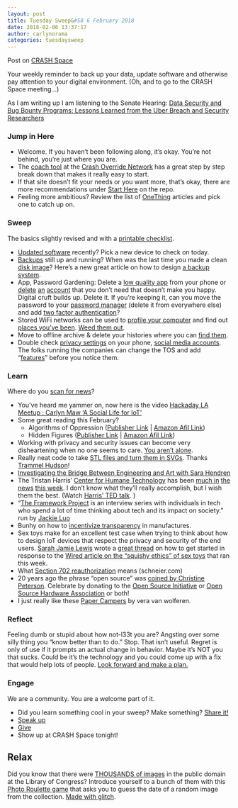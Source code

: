 ```yaml
---
layout: post
title: Tuesday Sweep&#58 6 February 2018
date: 2018-02-06 13:37:17
author: carlynorama
categories: tuesdaysweep
---
```


Post on [CRASH Space](https://blog.crashspace.org/2018/02/tuesday-sweep-6-february-2018/)

Your weekly reminder to back up your data, update software and otherwise pay attention to your digital environment. (Oh, and to go to the CRASH Space meeting…)

As I am writing up I am listening to the Senate Hearing: [Data Security and Bug Bounty Programs: Lessons Learned from the Uber Breach and Security Researchers](https://www.commerce.senate.gov/public/index.cfm/hearings?ID=73871FA8-29AD-4ED5-ABB8-C86B4BE4E0A3)

### Jump in Here

*   Welcome. If you haven’t been following along, it’s okay. You’re not behind, you’re just where you are.
*   The [coach tool](http://www.crashoverridenetwork.com/coach.html) at the [Crash Override Network](http://www.crashoverridenetwork.com/) has a great step by step break down that makes it really easy to start.
*   If that site doesn’t fit your needs or you want more, that’s okay, there are more recommendations under [Start Here](https://carlynorama.github.io/tuesday/start/) on the repo.
*   Feeling more ambitious? Review the list of [OneThing](https://blog.crashspace.org/tag/onething/) articles and pick one to catch up on.

### Sweep

The basics slightly revised and with a [printable checklist](https://carlynorama.github.io/tuesday/sweep/printable_checklist.html).

*   [Updated software](https://blog.crashspace.org/2016/12/one-thing-to-do-today-tuesday-routine-update-everything/) recently? Pick a new device to check on today.
*   [Backups](https://blog.crashspace.org/2016/11/one-thing-to-do-today-tuesday-sweep-where-are-your-backups/) still up and running? When was the last time you made a clean [disk image](https://blog.crashspace.org/2017/01/one-thing-to-do-today-keep-a-clean-disk-image-on-hand/)? Here’s a new great article on how to design [a backup system](https://www.grahamcluley.com/create-robust-data-backup-plan-make-sure-works/).
*   App, Password Gardening: Delete a [low quality app](https://blog.crashspace.org/2016/12/one-thing-to-do-today-institute-beyonce-rules-for-vetting-apps/) from your phone or [delete](https://blog.crashspace.org/2016/12/one-thing-to-do-today-turn-off-image-loading-for-email/) [an](https://blog.crashspace.org/2016/12/one-thing-to-do-today-turn-off-image-loading-for-email/) [account](https://blog.crashspace.org/2016/11/one-thing-to-do-today-delete-your-account/) that you don’t need that doesn’t make you happy. Digital cruft builds up. Delete it. If you’re keeping it, can you move the password to your [password manager](https://blog.crashspace.org/2016/11/one-thing-to-do-today-what-passwords-do-you-have-anyway/) (delete it from everywhere else) and add [two factor authentication](https://blog.crashspace.org/2016/11/one-thing-to-do-today-enable-two-factor-authorization/)?
*   Stored WiFi networks can be used to [profile your computer](https://www.theatlantic.com/technology/archive/2017/04/when-apps-collude-to-steal-your-data/522177/) and find out [places you’ve been](https://www.eff.org/deeplinks/2014/07/your-android-device-telling-world-where-youve-been). [Weed them out](http://www.tomsguide.com/faq/id-2322427/erase-previous-connections-laptop.html).
*   Move to offline archive & delete your histories where you can [find them](https://support.google.com/accounts/answer/7028918).
*   Double check [privacy settings](https://blog.crashspace.org/2016/12/one-thing-to-do-today-if-one-must-use-social-media-follow-army-rules/) on your phone, [social media accounts](https://ssd.eff.org/en/module/protecting-yourself-social-networks). The folks running the companies can change the TOS and add “[features](https://ssd.eff.org/en/module/facebook-groups-reducing-risks)” before you notice them.

### Learn

Where do you [scan for news](https://carlynorama.github.io/tuesday/learn/)?

*   You’ve heard me yammer on, now here is the video [Hackaday LA Meetup : Carlyn Maw ‘A Social Life for IoT’](https://www.youtube.com/watch?v=hxkCkd8psEM&feature=youtu.be&ab_channel=HACKADAY)
*   Some great reading this February?
    *   Algorithms of Oppression ([Publisher Link](https://nyupress.org/books/9781479837243/) | [Amazon Afil Link](http://amzn.to/2C0hy6j))
    *   Hidden Figures ([Publisher Link](https://www.harpercollins.com/9780062798954/hidden-figures-illustrated-edition) | [Amazon Afil Link](http://amzn.to/2BZLVto))
*   Working with privacy and security issues can become very disheartening when no one seems to care. [You aren’t alone](https://hackernoon.com/dealing-with-security-nihilists-b08e9f87052c).
*   Really neat code to take [STL files and turn them in SVGs](https://trmm.net/Hidden_Wireframe). Thanks [Trammel Hudson](https://trmm.net)!
*   [Investigating the Bridge Between Engineering and Art with Sara Hendren](https://makezine.com/2018/02/02/engineering-art-bridge/)
*   The Tristan Harris’ [Center for Humane Technology](http://humanetech.com/) has been [much in](https://www.theatlantic.com/technology/archive/2017/09/saving-the-world-from-code/540393/) [the news](https://www.nytimes.com/2018/02/04/technology/early-facebook-google-employees-fight-tech.html) [this week](https://www.npr.org/sections/ed/2018/02/05/579554273/screen-addiction-among-teens-is-there-such-a-thing). I don’t know what they’ll really accomplish, but I wish them the best. (Watch [Harris’ TED talk](https://www.youtube.com/watch?v=C74amJRp730&ab_channel=TED). )
*   “[The Framework Project](https://www.theframeworkproject.com) is an interview series with individuals in tech who spend a lot of time thinking about tech and its impact on society.” run by [Jackie Luo](http://jackieluo.com/)
*   Bunhy on how to [incentivize transparency](https://www.bunniestudios.com/blog/?p=5127) in manufactures.
*   Sex toys make for an excellent test case when trying to think about how to design IoT devices that respect the privacy and security of the end users. [Sarah Jamie Lewis](https://mobile.twitter.com/SarahJamieLewis/) wrote a [great thread](https://mobile.twitter.com/SarahJamieLewis/status/960319775149731842) on how to get started in response to the [Wired article on the “squishy ethics” of sex toys](https://www.wired.com/story/sex-robot-ethics/) that ran this week.
*   What [Section 702 reauthorization](https://www.schneier.com/blog/archives/2018/01/after_section_7.html) means (schneier.com)
*   20 years ago the phrase “open source” was [coined by Christine Peterson](https://opensource.com/article/18/2/coining-term-open-source-software). Celebrate by donating to the [Open Source Initiative](https://opensource.org/donate) or [Open Source Hardware Association](https://www.oshwa.org/) or both!
*   I just really like these [Paper Campers](https://www.designboom.com/art/vera-van-wolferen-paper-campers-02-04-2018/) by vera van wolferen.

### Reflect

Feeling dumb or stupid about how not-l33t you are? Angsting over some silly thing you “know better than to do.” Stop. That isn’t useful. Regret is only of use if it prompts an actual change in behavior. Maybe it’s NOT you that sucks. Could be it’s the technology and you could come up with a fix that would help lots of people. [Look forward and make a plan.](https://blog.crashspace.org/2016/11/one-thing-to-do-today-add-self-review-to-tuesday-checklist/)

### Engage

We are a community. You are a welcome part of it.

*   Did you learn something cool in your sweep? Make something? [Share it!](https://blog.crashspace.org/2017/05/tuesday-sweep-9-may-2017/)
*   [Speak up](https://blog.crashspace.org/2016/12/one-thing-to-do-today-collect-phone-numbers-for-future-tuesday-sweeps/)
*   [Give](https://blog.crashspace.org/2016/11/one-thing-to-do-today-plan-a-way-to-give-to-the-cause-regularly/)
*   Show up at CRASH Space tonight!

## Relax

Did you know that there were [THOUSANDS of images](https://www.loc.gov/pictures/) in the public domain at the Library of Congress? Introduce yourself to a bunch of them with this [Photo Roulette game](https://loc-photo-roulette.glitch.me/) that asks you to guess the date of a random image from the collection. [Made with glitch](https://glitch.com/).
